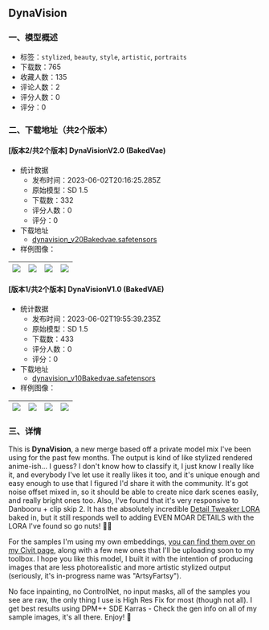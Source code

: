 ## DynaVision
### 一、模型概述

- 标签：`stylized`, `beauty`, `style`, `artistic`, `portraits`
- 下载数：765
- 收藏人数：135
- 评论人数：2
- 评分人数：0
- 评分：0

### 二、下载地址（共2个版本）

#### [版本2/共2个版本] DynaVisionV2.0 (BakedVae)

- 统计数据
  - 发布时间：2023-06-02T20:16:25.285Z
  - 原始模型：SD 1.5
  - 下载数：332
  - 评分人数：0
  - 评分：0
- 下载地址
  - [dynavision_v20Bakedvae.safetensors](https://civitai.com/api/download/models/87888)
- 样例图像：

| <img src="https://image.civitai.com/xG1nkqKTMzGDvpLrqFT7WA/58152780-28e5-40a0-a066-a36912f157af/width=450/1008955.jpeg" /> | <img src="https://image.civitai.com/xG1nkqKTMzGDvpLrqFT7WA/efb5e391-6f34-4ebb-b486-7d6b62612388/width=450/1008976.jpeg" /> | <img src="https://image.civitai.com/xG1nkqKTMzGDvpLrqFT7WA/8697e35e-f686-400f-b022-00335ad38848/width=450/1008977.jpeg" /> | <img src="https://image.civitai.com/xG1nkqKTMzGDvpLrqFT7WA/43da847b-6808-4169-9f78-093a2c0f8444/width=450/1008978.jpeg" /> |
| ---- | ---- | ---- | ---- |

#### [版本1/共2个版本] DynaVisionV1.0 (BakedVAE)

- 统计数据
  - 发布时间：2023-06-02T19:55:39.235Z
  - 原始模型：SD 1.5
  - 下载数：433
  - 评分人数：0
  - 评分：0
- 下载地址
  - [dynavision_v10Bakedvae.safetensors](https://civitai.com/api/download/models/80287)
- 样例图像：

| <img src="https://image.civitai.com/xG1nkqKTMzGDvpLrqFT7WA/365a3717-48ec-4606-8b00-38d980f434c2/width=450/902306.jpeg" /> | <img src="https://image.civitai.com/xG1nkqKTMzGDvpLrqFT7WA/b322e2b2-2a09-4d16-874a-26ed069a9456/width=450/901676.jpeg" /> | <img src="https://image.civitai.com/xG1nkqKTMzGDvpLrqFT7WA/382f259b-db90-419c-a3e1-520be542727e/width=450/902240.jpeg" /> | <img src="https://image.civitai.com/xG1nkqKTMzGDvpLrqFT7WA/ecba4afa-1e22-4c71-8c2e-3b0e24114958/width=450/902310.jpeg" /> |
| ---- | ---- | ---- | ---- |


### 三、详情
<p>This is <strong>DynaVision</strong>, a new merge based off a private model mix I've been using for the past few months. The output is kind of like stylized rendered anime-ish... I guess? I don't know how to classify it, I just know I really like it, and everybody I've let use it really likes it too, and it's unique enough and easy enough to use that I figured I'd share it with the community. It's got noise offset mixed in, so it should be able to create nice dark scenes easily, and really bright ones too. Also, I've found that it's very responsive to Danbooru + clip skip 2.  It has the absolutely incredible <a rel="ugc" href="https://civitai.com/models/58390/detail-tweaker-lora-lora">Detail Tweaker LORA</a> baked in, but it still responds well to adding EVEN MOAR DETAILS with the LORA I've found so go nuts! 🥜🥜</p><p></p><p>For the samples I'm using my own embeddings, <a rel="ugc" href="https://civitai.com/user/socalguitarist/models">you can find them over on my Civit page</a>, along with a few new ones that I'll be uploading soon to my toolbox. I hope you like this model, I built it with the intention of producing images that are less photorealistic and more artistic stylized output (seriously, it's in-progress name was "ArtsyFartsy"). </p><p></p><p>No face inpainting, no ControlNet, no input masks, all of the samples you see are raw, the only thing I use is High Res Fix for most (though not all). I get best results using DPM++ SDE Karras - Check the gen info on all of my sample images, it's all there.  Enjoy! 💖</p>